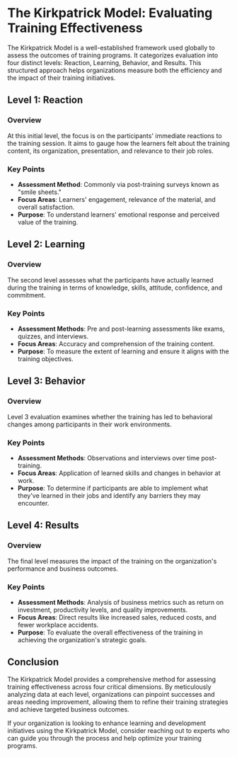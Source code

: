 # The Kirkpatrick Model: Evaluating Training Effectiveness

The Kirkpatrick Model is a well-established framework used globally to assess the outcomes of training programs. It categorizes evaluation into four distinct levels: Reaction, Learning, Behavior, and Results. This structured approach helps organizations measure both the efficiency and the impact of their training initiatives.

## Level 1: Reaction

### Overview
At this initial level, the focus is on the participants' immediate reactions to the training session. It aims to gauge how the learners felt about the training content, its organization, presentation, and relevance to their job roles.

### Key Points
- **Assessment Method**: Commonly via post-training surveys known as "smile sheets."
- **Focus Areas**: Learners' engagement, relevance of the material, and overall satisfaction.
- **Purpose**: To understand learners' emotional response and perceived value of the training.

## Level 2: Learning

### Overview
The second level assesses what the participants have actually learned during the training in terms of knowledge, skills, attitude, confidence, and commitment.

### Key Points
- **Assessment Methods**: Pre and post-learning assessments like exams, quizzes, and interviews.
- **Focus Areas**: Accuracy and comprehension of the training content.
- **Purpose**: To measure the extent of learning and ensure it aligns with the training objectives.

## Level 3: Behavior

### Overview
Level 3 evaluation examines whether the training has led to behavioral changes among participants in their work environments.

### Key Points
- **Assessment Methods**: Observations and interviews over time post-training.
- **Focus Areas**: Application of learned skills and changes in behavior at work.
- **Purpose**: To determine if participants are able to implement what they've learned in their jobs and identify any barriers they may encounter.

## Level 4: Results

### Overview
The final level measures the impact of the training on the organization's performance and business outcomes.

### Key Points
- **Assessment Methods**: Analysis of business metrics such as return on investment, productivity levels, and quality improvements.
- **Focus Areas**: Direct results like increased sales, reduced costs, and fewer workplace accidents.
- **Purpose**: To evaluate the overall effectiveness of the training in achieving the organization's strategic goals.

## Conclusion

The Kirkpatrick Model provides a comprehensive method for assessing training effectiveness across four critical dimensions. By meticulously analyzing data at each level, organizations can pinpoint successes and areas needing improvement, allowing them to refine their training strategies and achieve targeted business outcomes.

If your organization is looking to enhance learning and development initiatives using the Kirkpatrick Model, consider reaching out to experts who can guide you through the process and help optimize your training programs.

